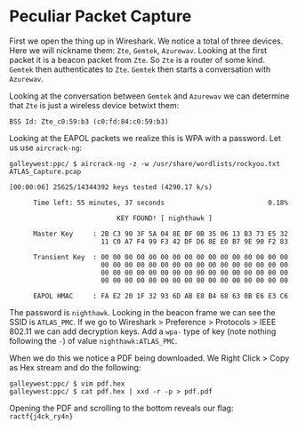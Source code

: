 # Peculiar Packet Capture

First we open the thing up in Wireshark. We notice a total of three devices. Here we will nickname them: `Zte`, `Gemtek`, `Azurewav`. Looking at the first packet it is a beacon packet from `Zte`. So `Zte` is a router of some kind. `Gemtek` then authenticates to `Zte`. `Gemtek` then starts a conversation with `Azurewav`. 

Looking at the conversation between `Gemtek` and `Azurewav` we can determine that `Zte` is just a wireless device betwixt them:

```
BSS Id: Zte_c0:59:b3 (c0:fd:84:c0:59:b3)
```

Looking at the EAPOL packets we realize this is WPA with a password. Let us use `aircrack-ng`:

```
galleywest:ppc/ $ aircrack-ng -z -w /usr/share/wordlists/rockyou.txt ATLAS_Capture.pcap

[00:00:06] 25625/14344392 keys tested (4290.17 k/s)

      Time left: 55 minutes, 37 seconds                          0.18%

                           KEY FOUND! [ nighthawk ]

      Master Key     : 2B C3 90 3F 5A 04 8E BF 0B 35 06 13 B3 73 E5 32
                       11 C0 A7 F4 99 F3 42 DF D6 8E E0 B7 9E 90 F2 83

      Transient Key  : 00 00 00 00 00 00 00 00 00 00 00 00 00 00 00 00
                       00 00 00 00 00 00 00 00 00 00 00 00 00 00 00 00
                       00 00 00 00 00 00 00 00 00 00 00 00 00 00 00 00
                       00 00 00 00 00 00 00 00 00 00 00 00 00 00 00 00

      EAPOL HMAC     : FA E2 20 1F 32 93 6D AB E8 B4 68 63 0B E6 E3 C6
```

The password is `nighthawk`. Looking in the beacon frame we can see the SSID is `ATLAS_PMC`. If we go to Wireshark > Preference > Protocols > IEEE 802.11 we can add decryption keys. Add a `wpa-` type of key (note nothing following the `-`) of value `nighthawk:ATLAS_PMC`. 

When we do this we notice a PDF being downloaded. We Right Click > Copy as Hex stream and do the following:

```
galleywest:ppc/ $ vim pdf.hex
galleywest:ppc/ $ cat pdf.hex | xxd -r -p > pdf.pdf
```

Opening the PDF and scrolling to the bottom reveals our flag: `ractf{j4ck_ry4n}`